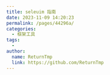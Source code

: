 ```yaml
---
title: seleuim 指南
date: 2023-11-09 14:20:23
permalink: /pages/44296a/
categories:
  - 框架工具
tags:
  - 
author: 
  name: ReturnTmp
  link: https://github.com/ReturnTmp
---
```


